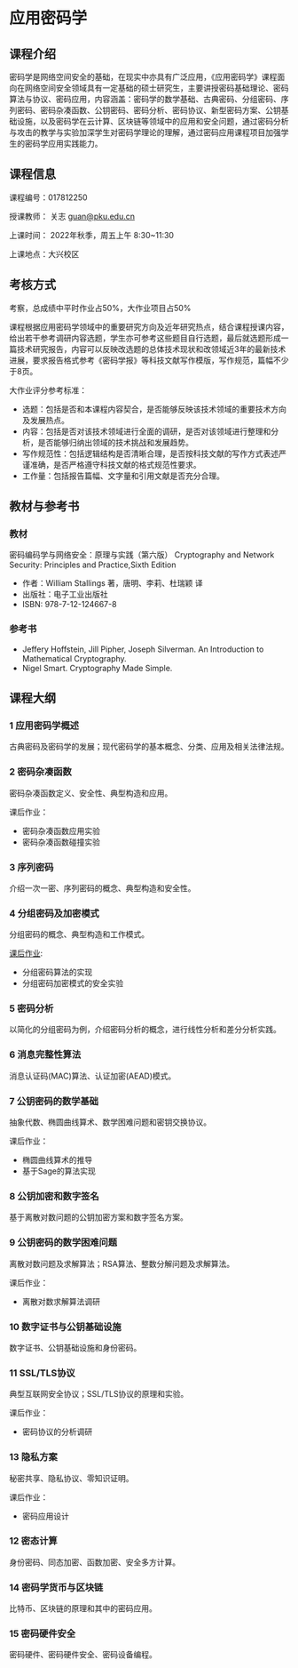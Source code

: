 # 应用密码学

## 课程介绍

密码学是网络空间安全的基础，在现实中亦具有广泛应用，《应用密码学》课程面向在网络空间安全领域具有一定基础的硕士研究生，主要讲授密码基础理论、密码算法与协议、密码应用，内容涵盖：密码学的数学基础、古典密码、分组密码、序列密码、密码杂凑函数、公钥密码、密码分析、密码协议、新型密码方案、公钥基础设施，以及密码学在云计算、区块链等领域中的应用和安全问题，通过密码分析与攻击的教学与实验加深学生对密码学理论的理解，通过密码应用课程项目加强学生的密码学应用实践能力。

## 课程信息

课程编号：017812250

授课教师： 关志 guan@pku.edu.cn

上课时间： 2022年秋季，周五上午 8:30~11:30

上课地点：大兴校区

## 考核方式

考察，总成绩中平时作业占50%，大作业项目占50%

课程根据应用密码学领域中的重要研究方向及近年研究热点，结合课程授课内容，给出若干参考调研内容选题，学生亦可参考这些题目自行选题，最后就选题形成一篇技术研究报告，内容可以反映改选题的总体技术现状和改领域近3年的最新技术进展，要求报告格式参考《密码学报》等科技文献写作模版，写作规范，篇幅不少于8页。

大作业评分参考标准：

* 选题：包括是否和本课程内容契合，是否能够反映该技术领域的重要技术方向及发展热点。
* 内容：包括是否对该技术领域进行全面的调研，是否对该领域进行整理和分析，是否能够归纳出领域的技术挑战和发展趋势。
* 写作规范性：包括逻辑结构是否清晰合理，是否按科技文献的写作方式表述严谨准确，是否严格遵守科技文献的格式规范性要求。
* 工作量：包括报告篇幅、文字量和引用文献是否充分合理。

## 教材与参考书

### 教材

密码编码学与网络安全：原理与实践（第六版） Cryptography and Network Security: Principles and Practice,Sixth Edition

* 作者：William Stallings 著，唐明、李莉、杜瑞颖 译
* 出版社：电子工业出版社
* ISBN: 978-7-12-124667-8

### 参考书

* Jeffery Hoffstein, Jill Pipher, Joseph Silverman. An Introduction to Mathematical Cryptography.
* Nigel Smart. Cryptography Made Simple.

## 课程大纲

### 1 应用密码学概述

古典密码及密码学的发展；现代密码学的基本概念、分类、应用及相关法律法规。

### 2  密码杂凑函数

密码杂凑函数定义、安全性、典型构造和应用。

课后作业：

- 密码杂凑函数应用实验
- 密码杂凑函数碰撞实验

### 3 序列密码

介绍一次一密、序列密码的概念、典型构造和安全性。

### 4 分组密码及加密模式

分组密码的概念、典型构造和工作模式。

[课后作业](./homework/Assignment4.md "作业4"):

- 分组密码算法的实现
- 分组密码加密模式的安全实验

### 5 密码分析

以简化的分组密码为例，介绍密码分析的概念，进行线性分析和差分分析实践。

### 6 消息完整性算法

消息认证码(MAC)算法、认证加密(AEAD)模式。

### 7 公钥密码的数学基础

抽象代数、椭圆曲线算术、数学困难问题和密钥交换协议。

课后作业：

- 椭圆曲线算术的推导
- 基于Sage的算法实现

### 8 公钥加密和数字签名

基于离散对数问题的公钥加密方案和数字签名方案。

### 9 公钥密码的数学困难问题

离散对数问题及求解算法；RSA算法、整数分解问题及求解算法。

课后作业：

- 离散对数求解算法调研

### 10 数字证书与公钥基础设施

数字证书、公钥基础设施和身份密码。

### 11 SSL/TLS协议

典型互联网安全协议；SSL/TLS协议的原理和实验。

课后作业：

- 密码协议的分析调研

### 13 隐私方案

秘密共享、隐私协议、零知识证明。

课后作业：

- 密码应用设计

### 12 密态计算

身份密码、同态加密、函数加密、安全多方计算。

### 14 密码学货币与区块链

比特币、区块链的原理和其中的密码应用。

### 15 密码硬件安全

密码硬件、密码硬件安全、密码设备编程。
